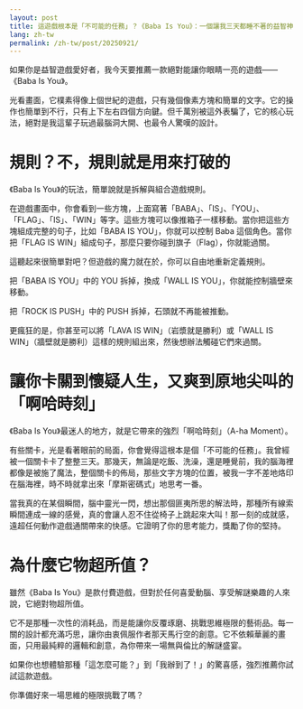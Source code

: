 ```yaml
---
layout: post
title: 這遊戲根本是「不可能的任務」？《Baba Is You》：一個讓我三天都睡不著的益智神作
lang: zh-tw
permalink: /zh-tw/post/20250921/
---
```

如果你是益智遊戲愛好者，我今天要推薦一款絕對能讓你眼睛一亮的遊戲——《Baba Is You》。

光看畫面，它樸素得像上個世紀的遊戲，只有幾個像素方塊和簡單的文字。它的操作也簡單到不行，只有上下左右四個方向鍵。但千萬別被這外表騙了，它的核心玩法，絕對是我這輩子玩過最腦洞大開、也最令人驚嘆的設計。

# 規則？不，規則就是用來打破的
《Baba Is You》的玩法，簡單說就是拆解與組合遊戲規則。

在遊戲畫面中，你會看到一些方塊，上面寫著「BABA」、「IS」、「YOU」、「FLAG」、「IS」、「WIN」等字。這些方塊可以像推箱子一樣移動。當你把這些方塊組成完整的句子，比如「BABA IS YOU」，你就可以控制 Baba 這個角色。當你把「FLAG IS WIN」組成句子，那麼只要你碰到旗子（Flag），你就能過關。

這聽起來很簡單對吧？但遊戲的魔力就在於，你可以自由地重新定義規則。

把「BABA IS YOU」中的 YOU 拆掉，換成「WALL IS YOU」，你就能控制牆壁來移動。

把「ROCK IS PUSH」中的 PUSH 拆掉，石頭就不再能被推動。

更瘋狂的是，你甚至可以將「LAVA IS WIN」（岩漿就是勝利）或「WALL IS WIN」（牆壁就是勝利）這樣的規則組出來，然後想辦法觸碰它們來過關。

# 讓你卡關到懷疑人生，又爽到原地尖叫的「啊哈時刻」
《Baba Is You》最迷人的地方，就是它帶來的強烈「啊哈時刻」（A-ha Moment）。

有些關卡，光是看著眼前的局面，你會覺得這根本是個「不可能的任務」。我曾經被一個關卡卡了整整三天。那幾天，無論是吃飯、洗澡，還是睡覺前，我的腦海裡都像是被施了魔法，整個關卡的佈局，那些文字方塊的位置，被我一字不差地烙印在腦海裡，時不時就拿出來「摩斯密碼式」地思考一番。

當我真的在某個瞬間，腦中靈光一閃，想出那個匪夷所思的解法時，那種所有線索瞬間連成一線的感覺，真的會讓人忍不住從椅子上跳起來大叫！那一刻的成就感，遠超任何動作遊戲通關帶來的快感。它證明了你的思考能力，獎勵了你的堅持。

# 為什麼它物超所值？
雖然《Baba Is You》是款付費遊戲，但對於任何喜愛動腦、享受解謎樂趣的人來說，它絕對物超所值。

它不是那種一次性的消耗品，而是能讓你反覆琢磨、挑戰思維極限的藝術品。每一關的設計都充滿巧思，讓你由衷佩服作者那天馬行空的創意。它不依賴華麗的畫面，只用最純粹的邏輯和創意，為你帶來一場無與倫比的解謎盛宴。

如果你也想體驗那種「這怎麼可能？」到「我辦到了！」的驚喜感，強烈推薦你試試這款遊戲。

你準備好來一場思維的極限挑戰了嗎？